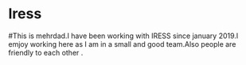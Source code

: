 # Iress
#This is mehrdad.I have been working with IRESS since january 2019.I emjoy working here as I am in a small and good team.Also people are friendly to each other .
